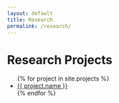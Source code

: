```yaml
---
layout: default
title: Research
permalink: /research/
---
```

<h1 class="current">Research Projects</h1>

<ul>
{% for project in site.projects %}
<li><a href="{{ project.url }}">{{ project.name }}</a></li>
{% endfor %}
</ul>
